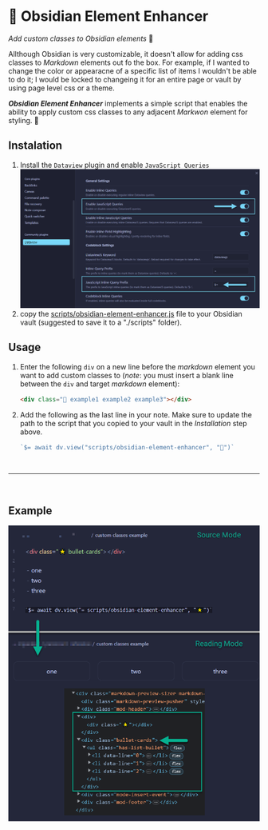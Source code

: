 # 🌟 Obsidian Element Enhancer
_Add custom classes to Obsidian elements_ 🔨

Allthough Obsidian is very customizable, it doesn't allow for adding css classes to _Markdown_ elements out fo the box.
For example, if I wanted to change the color or appearacne of a specific list of items I wouldn't be able to do it; I would be locked to changeing it for an entire page or vault by using page level css or a theme.

**_Obsidian Element Enhancer_** implements a simple script that enables the ability to apply custom css classes to any adjacent _Markwon_ element for styling. 🎉

## Instalation
1. Install the `Dataview` plugin and enable `JavaScript Queries`
  ![dataview](docs/dataview.png)
2. copy the [scripts/obsidian-element-enhancer.js](./scripts/obsidian-element-enhancer.js) file to your Obsidian vault (suggested to save it to a "./scripts" folder).

## Usage
1. Enter the following `div` on a new line before the _markdown_ element you want to add custom classes to (*note*: you must insert a blank line between the `div` and target _markdown_ element):

    ```html
    <div class="🌟 example1 example2 example3"></div>
    ```

2. Add the following as the last line in your note. Make sure to update the path to the script that you copied to your vault in the *Installation* step above.

    ```javascript
    `$= await dv.view("scripts/obsidian-element-enhancer", "🌟")`
    ```

<br>

---

<br>

## Example

  ![example](docs/example.png)

